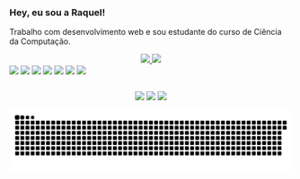 ### Hey, eu sou a Raquel!

Trabalho com desenvolvimento web e sou estudante do curso de Ciência da Computação.

<div align="center">
  <a href="https://github.com/raquelbrombilla">
  <img height="180em" src="https://github-readme-stats.vercel.app/api?username=raquelbrombilla&show_icons=true&theme=dracula&include_all_commits=true&count_private=true"/>
  <img height="180em" src="https://github-readme-stats.vercel.app/api/top-langs/?username=raquelbrombilla&layout=compact&langs_count=7&theme=dracula"/>
 </div>

 <div style="display: inline-block;" align="center">
  
<img align="center" height="30" src="https://user-images.githubusercontent.com/43659171/175034427-9fdb2343-7a80-4fa4-aefa-2f57568f2a11.svg"/>
<img align="center" height="30" src="https://user-images.githubusercontent.com/43659171/175034427-9fdb2343-7a80-4fa4-aefa-2f57568f2a11.svg"/>
<img align="center" height="30" src="https://user-images.githubusercontent.com/43659171/175034427-9fdb2343-7a80-4fa4-aefa-2f57568f2a11.svg"/>
<img align="center" height="30" src="https://user-images.githubusercontent.com/43659171/175034427-9fdb2343-7a80-4fa4-aefa-2f57568f2a11.svg"/>
<img align="center" height="30" src="https://user-images.githubusercontent.com/43659171/175034427-9fdb2343-7a80-4fa4-aefa-2f57568f2a11.svg"/>
<img align="center" height="30" src="https://user-images.githubusercontent.com/43659171/175034427-9fdb2343-7a80-4fa4-aefa-2f57568f2a11.svg"/>
<img align="center" height="30" src="[https://user-images.githubusercontent.com/43659171/175034427-9fdb2343-7a80-4fa4-aefa-2f57568f2a11.svg](https://user-images.githubusercontent.com/43659171/175035109-75482d8d-3a1a-447b-8ce7-674bfd01402b.svg](https://user-images.githubusercontent.com/43659171/175035109-75482d8d-3a1a-447b-8ce7-674bfd01402b.svg)"/>
   
    
 </div>
  
 ##
  
<div align="center">
  <a href="https://instagram.com/raquelbrombilla" target="_blank"><img src="https://img.shields.io/badge/-Instagram-%23E4405F?style=for-the-badge&logo=instagram&logoColor=white" target="_blank"></a>
 <a href="https://discord.gg/y6GY2Kz5" target="_blank"><img src="https://img.shields.io/badge/Discord-7289DA?style=for-the-badge&logo=discord&logoColor=white" target="_blank"></a> 
  <a href = "mailto:raquelbrombilla11@gmail.com"><img src="https://img.shields.io/badge/-Gmail-%23333?style=for-the-badge&logo=gmail&logoColor=white" target="_blank"></a>
  
   ![Snake animation](https://github.com/raquelbrombilla/raquelbrombilla/blob/output/github-contribution-grid-snake.svg)
  
</div>
